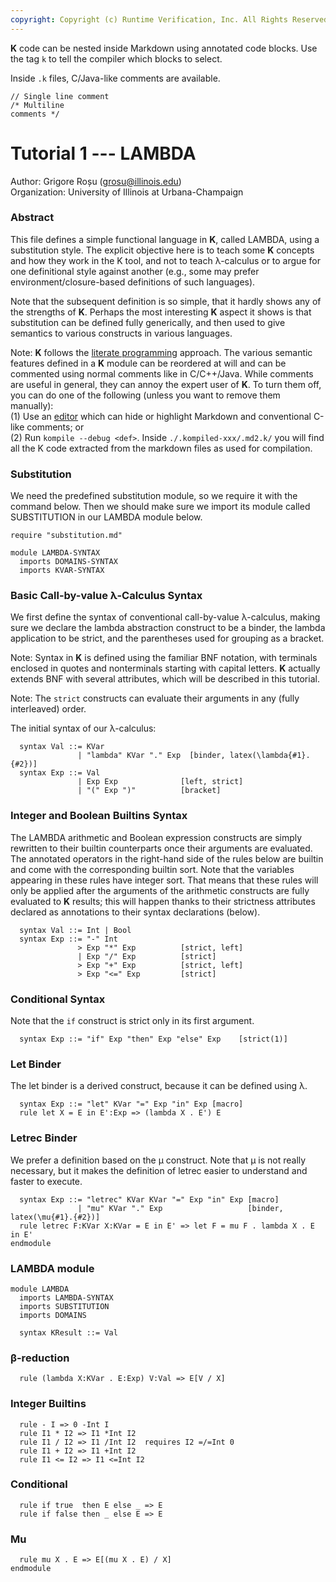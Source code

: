 ```yaml
---
copyright: Copyright (c) Runtime Verification, Inc. All Rights Reserved.
---
```


**K** code can be nested inside Markdown using annotated code blocks.
Use the tag `k` to tell the compiler which blocks to select.

Inside `.k` files, C/Java-like comments are available.
```k
// Single line comment
/* Multiline
comments */
```

Tutorial 1 --- LAMBDA
=====================

Author: Grigore Roșu (grosu@illinois.edu)  
Organization: University of Illinois at Urbana-Champaign

### Abstract
This file defines a simple functional language in **K**, called LAMBDA,
using a substitution style.  The explicit objective here is to teach some
**K** concepts and how they work in the K tool, and not to teach
λ-calculus or to argue for one definitional style against another
(e.g., some may prefer environment/closure-based definitions of such
languages).

Note that the subsequent definition is so simple, that it hardly shows any
of the strengths of **K**.  Perhaps the most interesting **K** aspect it shows is
that substitution can be defined fully generically, and then used to give
semantics to various constructs in various languages.

Note:
 **K** follows the
[literate programming](https://en.wikipedia.org/wiki/Literate_programming)
approach. The various semantic features defined in a **K**
module can be reordered at will and can be commented using normal
comments like in C/C++/Java.
While comments are useful in general, they can annoy the expert user
of **K**. To turn them off, you can do one of the following (unless you
want to remove them manually):  
(1) Use an [editor](https://github.com/kframework/k-editor-support) which can
hide or highlight Markdown and conventional C-like comments; or  
(2) Run `kompile --debug <def>`. Inside `./.kompiled-xxx/.md2.k/` you will find
all the K code extracted from the markdown files as used for compilation.

### Substitution
We need the predefined substitution module, so we require it with the command
below.  Then we should make sure we import its module called SUBSTITUTION
in our LAMBDA module below.

```k
require "substitution.md"

module LAMBDA-SYNTAX
  imports DOMAINS-SYNTAX
  imports KVAR-SYNTAX
```
### Basic Call-by-value λ-Calculus Syntax

We first define the syntax of conventional call-by-value λ-calculus, making
sure we declare the lambda abstraction construct to be a binder, the
lambda application to be strict, and the parentheses used for grouping as
a bracket.

Note:
Syntax in **K** is defined using the familiar BNF notation, with
terminals enclosed in quotes and nonterminals starting with capital
letters. **K** actually extends BNF with several attributes, which will be
described in this tutorial.

Note:
The `strict` constructs can evaluate their arguments in any (fully
interleaved) order.


The initial syntax of our λ-calculus:
```k
  syntax Val ::= KVar
               | "lambda" KVar "." Exp  [binder, latex(\lambda{#1}.{#2})]
  syntax Exp ::= Val
               | Exp Exp              [left, strict]
               | "(" Exp ")"          [bracket]
```

### Integer and Boolean Builtins Syntax
The LAMBDA arithmetic and Boolean expression constructs are simply rewritten
to their builtin counterparts once their arguments are evaluated.
The annotated operators in the right-hand side of the rules below are
builtin and come with the corresponding builtin sort. Note that the
variables appearing in these rules have integer sort. That means that these
rules will only be applied after the arguments of the arithmetic constructs
are fully evaluated to **K** results; this will happen thanks to their strictness
attributes declared as annotations to their syntax declarations (below).

```k
  syntax Val ::= Int | Bool
  syntax Exp ::= "-" Int
               > Exp "*" Exp          [strict, left]
               | Exp "/" Exp          [strict]
               > Exp "+" Exp          [strict, left]
               > Exp "<=" Exp         [strict]
```

### Conditional Syntax
Note that the `if` construct is strict only in its first argument.

```k
  syntax Exp ::= "if" Exp "then" Exp "else" Exp    [strict(1)]
```

### Let Binder
The let binder is a derived construct, because it can be defined using λ.

```k
  syntax Exp ::= "let" KVar "=" Exp "in" Exp [macro]
  rule let X = E in E':Exp => (lambda X . E') E
```

### Letrec Binder
We prefer a definition based on the μ construct.  Note that μ is not
really necessary, but it makes the definition of letrec easier to understand
and faster to execute.

```k
  syntax Exp ::= "letrec" KVar KVar "=" Exp "in" Exp [macro]
               | "mu" KVar "." Exp                   [binder, latex(\mu{#1}.{#2})]
  rule letrec F:KVar X:KVar = E in E' => let F = mu F . lambda X . E in E'
endmodule
```

### LAMBDA module

```k
module LAMBDA
  imports LAMBDA-SYNTAX
  imports SUBSTITUTION
  imports DOMAINS

  syntax KResult ::= Val
```

### β-reduction

```k
  rule (lambda X:KVar . E:Exp) V:Val => E[V / X]
```

### Integer Builtins

```k
  rule - I => 0 -Int I
  rule I1 * I2 => I1 *Int I2
  rule I1 / I2 => I1 /Int I2  requires I2 =/=Int 0
  rule I1 + I2 => I1 +Int I2
  rule I1 <= I2 => I1 <=Int I2
```

### Conditional

```k
  rule if true  then E else _ => E
  rule if false then _ else E => E
```

### Mu

```k
  rule mu X . E => E[(mu X . E) / X]
endmodule
```
